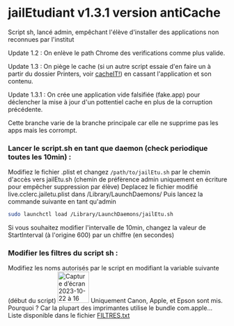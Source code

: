 # jailEtudiant v1.3.1 version antiCache
Script sh, lancé admin, empêchant l'élève d'installer des applications non reconnues par l'institut

Update 1.2 : On enlève le path Chrome des verifications comme plus valide.

Update 1.3 : On piège le cache (si un autre script essaie d'en faire un à partir du dossier Printers, voir [cacheIT!](https://github.com/c22dev/cacheIT)) en cassant l'application et son contenu.

Update 1.3.1 : On crée une application vide falsifiée (fake.app) pour déclencher la mise à jour d'un pottentiel cache en plus de la corruption précédente.

Cette branche varie de la branche principale car elle ne supprime pas les apps mais les corrompt.
### Lancer le script.sh en tant que daemon (check periodique toutes les 10min) :
Modifiez le fichier .plist et changez `/path/to/jailEtu.sh` par le chemin d'accès vers jailEtu.sh (chemin de préfèrence admin uniquement en écriture pour empêcher suppression par élève)
Deplacez le fichier modifié live.cclerc.jailetu.plist dans /Library/LaunchDaemons/
Puis lancez la commande suivante en tant qu'admin 
```bash
sudo launchctl load /Library/LaunchDaemons/jailEtu.sh
```
Si vous souhaitez modifier l'intervalle de 10min, changez la valeur de StartInterval (à l'origine 600) par un chiffre (en secondes)

### Modifier les filtres du script sh :
Modifiez les noms autorisés par le script en modifiant la variable suivante (début du script)
<img width="72" alt="Capture d’écran 2023-10-22 à 16 22 32" src="https://github.com/c22dev/jailEtudiant/assets/102235607/c69f7497-ec47-458e-91dc-bee793bca380">
Uniquement Canon, Apple, et Epson sont mis. Pourquoi ? Car la plupart des imprimantes utilise le bundle com.apple...
Liste disponible dans le fichier [FILTRES.txt](https://raw.githubusercontent.com/c22dev/jailEtudiant/main/FILTRES.txt)

